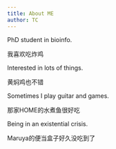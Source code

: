 ```yaml
---
title: About ME
author: TC
---
```


PhD student in bioinfo.

我喜欢吃炸鸡

Interested in lots of things.

黄焖鸡也不错

Sometimes I play guitar and games.

那家HOME的水煮鱼很好吃

Being in an existential crisis.

Maruya的便当盒子好久没吃到了